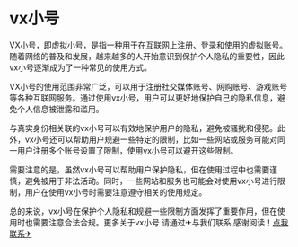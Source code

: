 # vx小号

VX小号，即虚拟小号，是指一种用于在互联网上注册、登录和使用的虚拟账号。随着网络的普及和发展，越来越多的人开始意识到保护个人隐私的重要性，因此vx小号逐渐成为了一种常见的使用方式。

VX小号的使用范围非常广泛，可以用于注册社交媒体账号、网购账号、游戏账号等各种互联网服务。通过使用vx小号，用户可以更好地保护自己的隐私信息，避免个人信息被泄露和滥用。

与真实身份相关联的vx小号可以有效地保护用户的隐私，避免被骚扰和侵犯。此外，vx小号还可以帮助用户规避一些特定的限制，比如一些网站或服务可能对同一用户注册多个账号设置了限制，使用vx小号可以避开这些限制。

需要注意的是，虽然vx小号可以帮助用户保护隐私，但在使用过程中也需要谨慎，避免被用于非法活动。同时，一些网站和服务也可能会对使用vx小号进行限制，用户在使用vx小号时需要注意遵守相关的使用规定。

总的来说，vx小号在保护个人隐私和规避一些限制方面发挥了重要作用，但在使用时也需要注意合法合规。更多关于vx小号 请通过✈与我们联系,感谢阅读！[点我联系✈](https://www.G208.com)